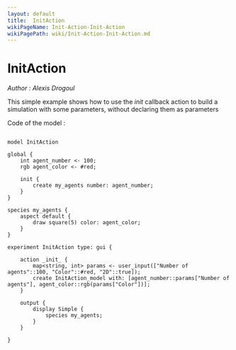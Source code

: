 ```yaml
---
layout: default
title:  InitAction
wikiPageName: Init-Action-Init-Action
wikiPagePath: wiki/Init-Action-Init-Action.md
---
```


[//]: # (keyword|operator_user_input)
# InitAction


_Author : Alexis Drogoul_

 This simple example shows how to use the _init_ callback action to build a simulation with some parameters, without declaring them as parameters


Code of the model : 

```

model InitAction

global {
	int agent_number <- 100;
	rgb agent_color <- #red;
	
	init {
		create my_agents number: agent_number;
	}
}

species my_agents {
	aspect default {
		draw square(5) color: agent_color;
	}
}

experiment InitAction type: gui {
	
	action _init_ {
		map<string, int> params <- user_input(["Number of agents"::100, "Color"::#red, "2D"::true]);
		create InitAction_model with: [agent_number::params["Number of agents"], agent_color::rgb(params["Color"])];
	}
	
	output {
		display Simple {
			species my_agents;
		}
	}
	
}

```
